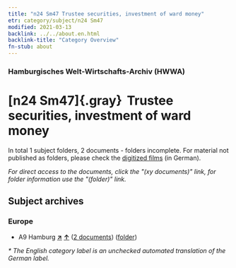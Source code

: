 ```yaml
---
title: "n24 Sm47 Trustee securities, investment of ward money"
etr: category/subject/n24 Sm47
modified: 2021-03-13
backlink: ../../about.en.html
backlink-title: "Category Overview"
fn-stub: about
---
```


### Hamburgisches Welt-Wirtschafts-Archiv (HWWA)
# [n24 Sm47]{.gray}&#8201; Trustee securities, investment of ward money&#160; 





In total 1 subject folders, 2 documents - folders incomplete.
For material not published as folders, please check the [digitized films](/film/h1_sh) (in German).

_For direct access to the documents, click the "(xy documents)" link, for folder information use the "(folder)" link._

## Subject archives



### Europe

- A9 Hamburg [**&nearr;**](../../../geo/i/140905/about.en.html "Hamburg (all folders)") [**&uarr;**](../../../geo/about.en.html#A9 "Country category system") (<a href="https://pm20.zbw.eu/dfgview/sh/140905,145419" title="about: Hamburg : Trustee securities, investment of ward money" target="_blank">2 documents</a>) ([folder](http://purl.org/pressemappe20/folder/sh/140905,145419))


_* The English category label is an unchecked automated translation of the German label._

